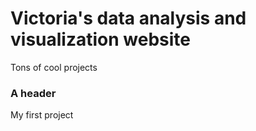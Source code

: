 # Victoria's data analysis and visualization website

Tons of cool projects


### A header

My first project